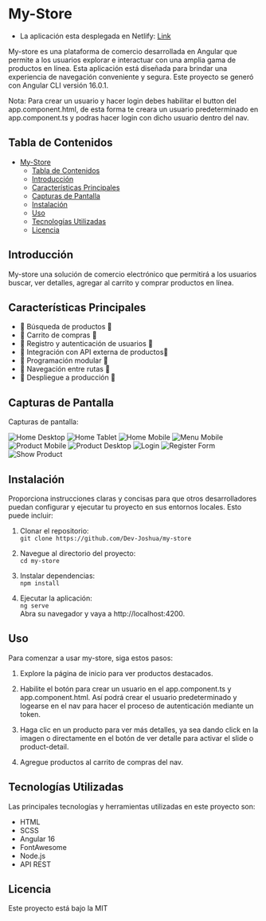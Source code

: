 # My-Store

- La aplicación esta desplegada en Netlify: [Link](https://subtle-frangollo-509af5.netlify.app/home)

My-store es una plataforma de comercio desarrollada en Angular que permite a los usuarios explorar e interactuar con una amplia gama de productos en línea. Esta aplicación está diseñada para brindar una experiencia de navegación conveniente y segura. Este proyecto se generó con Angular CLI versión 16.0.1.

Nota: Para crear un usuario y hacer login debes habilitar el button del app.component.html, de esta forma te creara un usuario predeterminado en app.component.ts y podras hacer login con dicho usuario dentro del nav.

## Tabla de Contenidos

- [My-Store](#my-store)
  - [Tabla de Contenidos](#tabla-de-contenidos)
  - [Introducción](#introducción)
  - [Características Principales](#características-principales)
  - [Capturas de Pantalla](#capturas-de-pantalla)
  - [Instalación](#instalación)
  - [Uso](#uso)
  - [Tecnologías Utilizadas](#tecnologías-utilizadas)
  - [Licencia](#licencia)

## Introducción

My-store una solución de comercio electrónico que permitirá a los usuarios buscar, ver detalles, agregar al carrito y comprar productos en línea.

## Características Principales

- 🚧 Búsqueda de productos 🚧
- 🚧 Carrito de compras 🚧
- 🚧 Registro y autenticación de usuarios 🚧
- 🚧 Integración con API externa de productos🚧
- 🚧 Programación modular 🚧
- 🚧 Navegación entre rutas 🚧
- 🚧 Despliegue a producción 🚧

## Capturas de Pantalla

Capturas de pantalla:

![Home Desktop](src/assets/images/Home.png)
![Home Tablet](src/assets/images/Home768px.png)
![Home Mobile](src/assets/images/Home425px.png)
![Menu Mobile](src/assets/images/menu-mobile.png)
![Product Mobile](src/assets/images/product-detail-mobile.png)
![Product Desktop](src/assets/images/product-detail-desktop.png)
![Login](src/assets/images/login.png)
![Register Form](src/assets/images/register.png)
![Show Product](src/assets/images/show-product.png)

## Instalación

Proporciona instrucciones claras y concisas para que otros desarrolladores puedan configurar y ejecutar tu proyecto en sus entornos locales. Esto puede incluir:

1. Clonar el repositorio:  
   `git clone https://github.com/Dev-Joshua/my-store`

2. Navegue al directorio del proyecto:  
   `cd my-store`

3. Instalar dependencias:  
   `npm install`

4. Ejecutar la aplicación:  
   `ng serve`  
   Abra su navegador y vaya a http://localhost:4200.

## Uso

Para comenzar a usar my-store, siga estos pasos:

1. Explore la página de inicio para ver productos destacados.

2. Habilite el botón para crear un usuario en el app.component.ts y app.component.html. Así podrá crear el usuario predeterminado y logearse en el nav para hacer el proceso de autenticación mediante un token.

3. Haga clic en un producto para ver más detalles, ya sea dando click en la imagen o directamente en el botón de ver detalle para activar el slide o product-detail.

4. Agregue productos al carrito de compras del nav.

## Tecnologías Utilizadas

Las principales tecnologías y herramientas utilizadas en este proyecto son:

- HTML
- SCSS
- Angular 16
- FontAwesome
- Node.js
- API REST

## Licencia

Este proyecto está bajo la MIT
